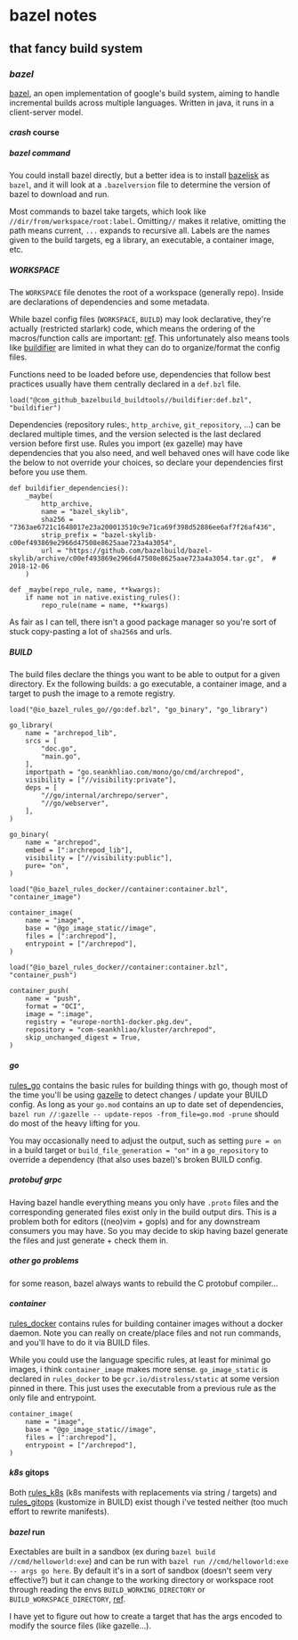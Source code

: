 # bazel notes

## that fancy build system

### _bazel_

[bazel](https://bazel.build/), an open implementation of google's build system,
aiming to handle incremental builds across multiple languages.
Written in java, it runs in a client-server model.

#### _crash_ course

##### _bazel_ command

You could install bazel directly,
but a better idea is to install [bazelisk](https://github.com/bazelbuild/bazelisk)
as `bazel`, and it will look at a `.bazelversion` file to determine the version of bazel
to download and run.

Most commands to bazel take targets,
which look like `//dir/from/workspace/root:label`.
Omitting`//` makes it relative,
omitting the path means current,
`...` expands to recursive all.
Labels are the names given to the build targets,
eg a library, an executable, a container image, etc.

##### _WORKSPACE_

The `WORKSPACE` file denotes the root of a workspace (generally repo).
Inside are declarations of dependencies and some metadata.

While bazel config files (`WORKSPACE`, `BUILD`) may look declarative,
they're actually (restricted starlark) code,
which means the ordering of the macros/function calls are important:
[ref](https://jayconrod.com/posts/115/organizing-bazel-workspace-files).
This unfortunately also means tools like
[buildifier](https://github.com/bazelbuild/buildtools/tree/master/buildifier)
are limited in what they can do to organize/format the config files.

Functions need to be loaded before use,
dependencies that follow best practices usually have them centrally declared
in a `def.bzl` file.

```bzl
load("@com_github_bazelbuild_buildtools//buildifier:def.bzl", "buildifier")
```

Dependencies (repository rules:, `http_archive`, `git_repository`, ...)
can be declared multiple times,
and the version selected is the last declared version before first use.
Rules you import (ex gazelle) may have dependencies that you also need,
and well behaved ones will have code like the below to not override your choices,
so declare your dependencies first before you use them.

```bzl
def buildifier_dependencies():
    _maybe(
        http_archive,
        name = "bazel_skylib",
        sha256 = "7363ae6721c1648017e23a200013510c9e71ca69f398d52886ee6af7f26af436",
        strip_prefix = "bazel-skylib-c00ef493869e2966d47508e8625aae723a4a3054",
        url = "https://github.com/bazelbuild/bazel-skylib/archive/c00ef493869e2966d47508e8625aae723a4a3054.tar.gz",  # 2018-12-06
    )

def _maybe(repo_rule, name, **kwargs):
    if name not in native.existing_rules():
        repo_rule(name = name, **kwargs)
```

As fair as I can tell,
there isn't a good package manager
so you're sort of stuck copy-pasting a lot of `sha256`s and urls.

##### _BUILD_

The build files declare the things you want to be able to output for a given directory.
Ex the following builds:
a go executable, a container image, and a target to push the image to a remote registry.

```bzl
load("@io_bazel_rules_go//go:def.bzl", "go_binary", "go_library")

go_library(
    name = "archrepod_lib",
    srcs = [
        "doc.go",
        "main.go",
    ],
    importpath = "go.seankhliao.com/mono/go/cmd/archrepod",
    visibility = ["//visibility:private"],
    deps = [
        "//go/internal/archrepo/server",
        "//go/webserver",
    ],
)

go_binary(
    name = "archrepod",
    embed = [":archrepod_lib"],
    visibility = ["//visibility:public"],
    pure= "on",
)

load("@io_bazel_rules_docker//container:container.bzl", "container_image")

container_image(
    name = "image",
    base = "@go_image_static//image",
    files = [":archrepod"],
    entrypoint = ["/archrepod"],
)

load("@io_bazel_rules_docker//container:container.bzl", "container_push")

container_push(
    name = "push",
    format = "OCI",
    image = ":image",
    registry = "europe-north1-docker.pkg.dev",
    repository = "com-seankhliao/kluster/archrepod",
    skip_unchanged_digest = True,
)
```

#### _go_

[rules_go](https://github.com/bazelbuild/rules_go)
contains the basic rules for building things with go,
though most of the time you'll be using
[gazelle](https://github.com/bazelbuild/bazel-gazelle)
to detect changes / update your BUILD config.
As long as your `go.mod` contains an up to date set of dependencies,
`bazel run //:gazelle -- update-repos -from_file=go.mod -prune`
should do most of the heavy lifting for you.

You may occasionally need to adjust the output,
such as setting `pure = on` in a build target
or `build_file_generation = "on"` in a `go_repository`
to override a dependency (that also uses bazel)'s broken BUILD config.

##### _protobuf_ grpc

Having bazel handle everything means you only have `.proto` files
and the corresponding generated files exist only in the build output dirs.
This is a problem both for editors ((neo)vim + gopls)
and for any downstream consumers you may have.
So you may decide to skip having bazel generate the files
and just generate + check them in.

##### _other_ go problems

for some reason, bazel always wants to rebuild the C protobuf compiler...

#### _container_

[rules_docker](https://github.com/bazelbuild/rules_docker)
contains rules for building container images without a docker daemon.
Note you can really on create/place files and not run commands,
and you'll have to do it via BUILD files.

While you could use the language specific rules,
at least for minimal go images,
i think `container_image` makes more sense.
`go_image_static` is declared in `rules_docker`
to be `gcr.io/distroless/static` at some version pinned in there.
This just uses the executable from a previous rule as the only file and entrypoint.

```bzl
container_image(
    name = "image",
    base = "@go_image_static//image",
    files = [":archrepod"],
    entrypoint = ["/archrepod"],
)
```

#### _k8s_ gitops

Both
[rules_k8s](https://github.com/bazelbuild/rules_k8s)
(k8s manifests with replacements via string / targets)
and [rules_gitops](https://github.com/adobe/rules_gitops)
(kustomize in BUILD)
exist though i've tested neither
(too much effort to rewrite manifests).

#### _bazel_ run

Exectables are built in a sandbox (ex during `bazel build //cmd/helloworld:exe`)
and can be run with `bazel run //cmd/helloworld:exe -- args go here`.
By default it's in a sort of sandbox (doesn't seem very effective?)
but it can change to the working directory or workspace root
through reading the envs `BUILD_WORKING_DIRECTORY` or `BUILD_WORKSPACE_DIRECTORY`,
[ref](https://docs.bazel.build/versions/main/user-manual.html#run).

I have yet to figure out how to create a target
that has the args encoded to modify the source files (like gazelle...).
